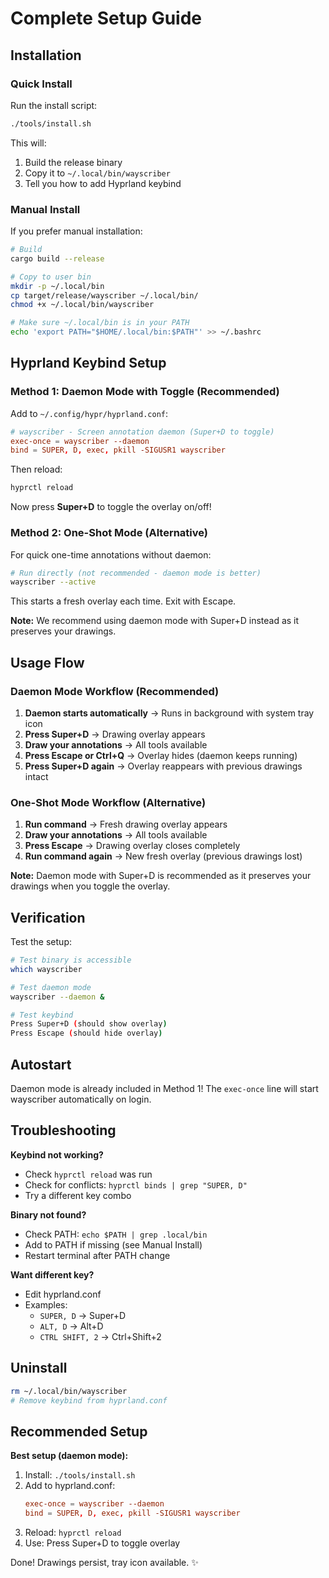 # Complete Setup Guide

## Installation

### Quick Install

Run the install script:
```bash
./tools/install.sh
```

This will:
1. Build the release binary
2. Copy it to `~/.local/bin/wayscriber`
3. Tell you how to add Hyprland keybind

### Manual Install

If you prefer manual installation:

```bash
# Build
cargo build --release

# Copy to user bin
mkdir -p ~/.local/bin
cp target/release/wayscriber ~/.local/bin/
chmod +x ~/.local/bin/wayscriber

# Make sure ~/.local/bin is in your PATH
echo 'export PATH="$HOME/.local/bin:$PATH"' >> ~/.bashrc
```

## Hyprland Keybind Setup

### Method 1: Daemon Mode with Toggle (Recommended)

Add to `~/.config/hypr/hyprland.conf`:

```conf
# wayscriber - Screen annotation daemon (Super+D to toggle)
exec-once = wayscriber --daemon
bind = SUPER, D, exec, pkill -SIGUSR1 wayscriber
```

Then reload:
```bash
hyprctl reload
```

Now press **Super+D** to toggle the overlay on/off!

### Method 2: One-Shot Mode (Alternative)

For quick one-time annotations without daemon:

```bash
# Run directly (not recommended - daemon mode is better)
wayscriber --active
```

This starts a fresh overlay each time. Exit with Escape.

**Note:** We recommend using daemon mode with Super+D instead as it preserves your drawings.

## Usage Flow

### Daemon Mode Workflow (Recommended)

1. **Daemon starts automatically** → Runs in background with system tray icon
2. **Press Super+D** → Drawing overlay appears
3. **Draw your annotations** → All tools available
4. **Press Escape or Ctrl+Q** → Overlay hides (daemon keeps running)
5. **Press Super+D again** → Overlay reappears with previous drawings intact

### One-Shot Mode Workflow (Alternative)

1. **Run command** → Fresh drawing overlay appears
2. **Draw your annotations** → All tools available
3. **Press Escape** → Drawing overlay closes completely
4. **Run command again** → New fresh overlay (previous drawings lost)

**Note:** Daemon mode with Super+D is recommended as it preserves your drawings when you toggle the overlay.

## Verification

Test the setup:

```bash
# Test binary is accessible
which wayscriber

# Test daemon mode
wayscriber --daemon &

# Test keybind
Press Super+D (should show overlay)
Press Escape (should hide overlay)
```

## Autostart

Daemon mode is already included in Method 1! The `exec-once` line will start wayscriber automatically on login.

## Troubleshooting

**Keybind not working?**
- Check `hyprctl reload` was run
- Check for conflicts: `hyprctl binds | grep "SUPER, D"`
- Try a different key combo

**Binary not found?**
- Check PATH: `echo $PATH | grep .local/bin`
- Add to PATH if missing (see Manual Install)
- Restart terminal after PATH change

**Want different key?**
- Edit hyprland.conf
- Examples:
  - `SUPER, D` → Super+D
  - `ALT, D` → Alt+D
  - `CTRL SHIFT, 2` → Ctrl+Shift+2

## Uninstall

```bash
rm ~/.local/bin/wayscriber
# Remove keybind from hyprland.conf
```

## Recommended Setup

**Best setup (daemon mode):**

1. Install: `./tools/install.sh`
2. Add to hyprland.conf:
   ```conf
   exec-once = wayscriber --daemon
   bind = SUPER, D, exec, pkill -SIGUSR1 wayscriber
   ```
3. Reload: `hyprctl reload`
4. Use: Press Super+D to toggle overlay

Done! Drawings persist, tray icon available. ✨
